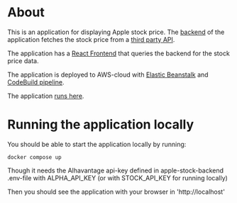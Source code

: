 # About

This is an application for displaying Apple stock price. The [backend](./apple-stock-backend/) of the application fetches the stock price from a [third party API](https://www.alphavantage.co/documentation/).

The application has a [React Frontend](./apple-stock-frontend/) that queries the backend for the stock price data.

The application is deployed to AWS-cloud with [Elastic Beanstalk](https://aws.amazon.com/elasticbeanstalk/) and [CodeBuild pipeline](https://aws.amazon.com/codebuild/).

The application [runs here](http://Stockapplication2-env.eba-e3xj3spz.eu-north-1.elasticbeanstalk.com).

# Running the application locally

You should be able to start the application locally by running:

`docker compose up`

Though it needs the Alhavantage api-key defined in apple-stock-backend .env-file with ALPHA_API_KEY (or with STOCK_API_KEY for running locally)

Then you should see the application with your browser in 'http://localhost'
